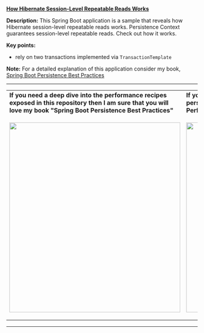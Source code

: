 
**[How Hibernate Session-Level Repeatable Reads Works](https://github.com/AnghelLeonard/Hibernate-SpringBoot/tree/master/HibernateSpringBootSessionRepeatableReads)**

**Description:** This Spring Boot application is a sample that reveals how Hibernate session-level repeatable reads works. Persistence Context guarantees session-level repeatable reads. Check out how it works.

**Key points:**
- rely on two transactions implemented via `TransactionTemplate`

**Note:** For a detailed explanation of this application consider my book, [Spring Boot Persistence Best Practices](https://www.apress.com/us/book/9781484256251)

-----------------------------------------------------------------------------------------------------------------------    
<table>
     <tr><td><b>If you need a deep dive into the performance recipes exposed in this repository then I am sure that you will love my book "Spring Boot Persistence Best Practices"</b></td><td><b>If you need a hand of tips and illustrations of 100+ Java persistence performance issues then "Java Persistence Performance Illustrated Guide" is for you.</b></td></tr>
     <tr><td>
<a href="https://www.apress.com/us/book/9781484256251"><p align="left"><img src="https://github.com/AnghelLeonard/Hibernate-SpringBoot/blob/master/Spring%20Boot%20Persistence%20Best%20Practices.jpg" height="500" width="450"/></p></a>
</td><td>
<a href="https://leanpub.com/java-persistence-performance-illustrated-guide"><p align="right"><img src="https://github.com/AnghelLeonard/Hibernate-SpringBoot/blob/master/Java%20Persistence%20Performance%20Illustrated%20Guide.jpg" height="500" width="450"/></p></a>
</td></tr></table>

-----------------------------------------------------------------------------------------------------------------------    


